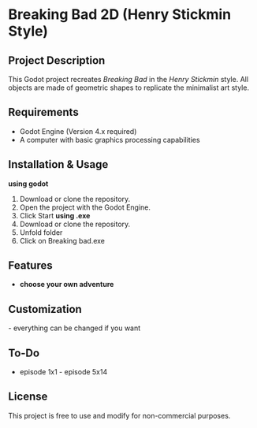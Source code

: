 # Breaking Bad 2D (Henry Stickmin Style)

## Project Description

This Godot project recreates  *Breaking Bad* in the *Henry Stickmin* style.  All objects are made of geometric shapes to replicate the minimalist art style.

## Requirements

- Godot Engine (Version 4.x required)
- A computer with basic graphics processing capabilities

## Installation & Usage

**using godot**
1. Download or clone the repository.
2. Open the project with the Godot Engine.
3. Click Start
**using .exe**
1. Download or clone the repository.
2. Unfold folder
3. Click on Breaking bad.exe


## Features

- **choose your own adventure**

## Customization

- everything can be changed if you want

## To-Do

- episode 1x1 - episode 5x14

## License

This project is free to use and modify for non-commercial purposes. 

